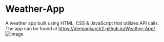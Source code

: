 # Weather-App
A weather app built using HTML, CSS &amp; JavaScript that utilizes API calls. The app can be found at https://deepankarck2.github.io/Weather-App/
![image](https://user-images.githubusercontent.com/52084764/173241807-9afb3a08-e4be-4c32-849b-b8b88c942993.png)
